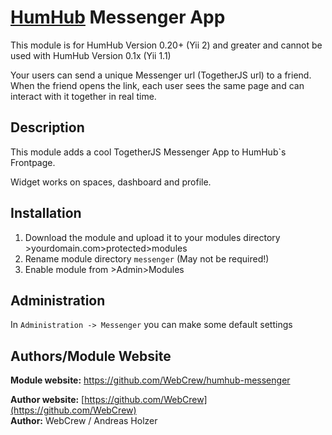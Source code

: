 # [HumHub](https://github.com/humhub/humhub) Messenger App

This module is for HumHub Version 0.20+ (Yii 2) and greater and cannot be used with HumHub Version 0.1x (Yii 1.1)

Your users can send a unique Messenger url (TogetherJS url) to a friend. When the friend opens the link, each user sees the same page and can interact with it together in real time.


## Description

This module adds a cool TogetherJS Messenger App to HumHub`s Frontpage.

Widget works on spaces, dashboard and profile.


## Installation
1. Download the module and upload it to your modules directory >yourdomain.com>protected>modules
2. Rename module directory ```messenger``` (May not be required!)
3. Enable module from >Admin>Modules


## Administration

In `Administration -> Messenger` you can make some default settings

## Authors/Module Website

__Module website:__ <https://github.com/WebCrew/humhub-messenger>  

__Author website:__ [https://github.com/WebCrew](https://github.com/WebCrew)    
__Author:__ WebCrew / Andreas Holzer    
